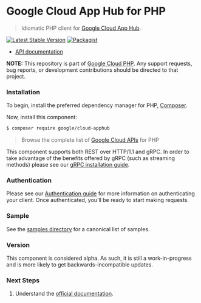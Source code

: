# Google Cloud App Hub for PHP

> Idiomatic PHP client for [Google Cloud App Hub](https://cloud.google.com/app-hub).

[![Latest Stable Version](https://poser.pugx.org/google/cloud-apphub/v/stable)](https://packagist.org/packages/google/cloud-apphub) [![Packagist](https://img.shields.io/packagist/dm/google/cloud-apphub.svg)](https://packagist.org/packages/google/cloud-apphub)

* [API documentation](https://cloud.google.com/php/docs/reference/cloud-apphub/latest)

**NOTE:** This repository is part of [Google Cloud PHP](https://github.com/googleapis/google-cloud-php). Any
support requests, bug reports, or development contributions should be directed to
that project.

### Installation

To begin, install the preferred dependency manager for PHP, [Composer](https://getcomposer.org/).

Now, install this component:

```sh
$ composer require google/cloud-apphub
```

> Browse the complete list of [Google Cloud APIs](https://cloud.google.com/php/docs/reference)
> for PHP

This component supports both REST over HTTP/1.1 and gRPC. In order to take advantage of the benefits
offered by gRPC (such as streaming methods) please see our
[gRPC installation guide](https://cloud.google.com/php/grpc).

### Authentication

Please see our [Authentication guide](https://github.com/googleapis/google-cloud-php/blob/main/AUTHENTICATION.md) for more information
on authenticating your client. Once authenticated, you'll be ready to start making requests.

### Sample

See the [samples directory](https://github.com/googleapis/google-cloud-php-apphub/tree/main/samples) for a canonical list of samples.

### Version

This component is considered alpha. As such, it is still a work-in-progress and is more likely to get backwards-incompatible updates.

### Next Steps

1. Understand the [official documentation](https://cloud.google.com/app-hub/docs/overview).
